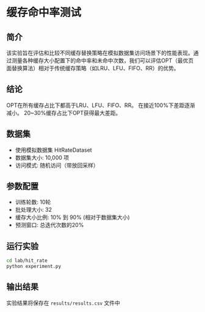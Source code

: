 # 缓存命中率测试

## 简介

该实验旨在评估和比较不同缓存替换策略在模拟数据集访问场景下的性能表现。通过测量各种缓存大小配置下的命中率和未命中次数，我们可以评估OPT（最优页面替换算法）相对于传统缓存策略（如LRU、LFU、FIFO、RR）的优势。

## 结论
OPT在所有缓存占比下都高于LRU、LFU、FIFO、RR。
在接近100%下差距逐渐减小。
20~30%缓存占比下OPT获得最大差距。

## 数据集
- 使用模拟数据集 HitRateDataset
- 数据集大小: 10,000 项
- 访问模式: 随机访问（带放回采样）

## 参数配置
- 训练轮数: 10轮
- 批处理大小: 32
- 缓存大小比例: 10% 到 90% (相对于数据集大小)
- 预测窗口: 总迭代次数的20%

## 运行实验

```bash
cd lab/hit_rate
python experiment.py
```

## 输出结果

实验结果将保存在 `results/results.csv` 文件中